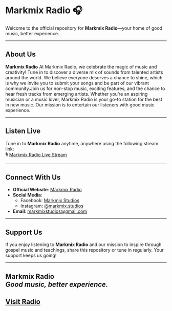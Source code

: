 # Markmix Radio 🎧

Welcome to the official repository for **Markmix Radio**—your home of good music, better experience.

---

## About Us

**Markmix Radio** At Markmix Radio, we celebrate the magic of music and creativity! Tune in to discover a diverse mix of sounds from talented artists around the world. We believe everyone deserves a chance to shine, which is why we invite you to submit your songs and be part of our vibrant community.Join us for non-stop music, exciting features, and the chance to hear fresh tracks from emerging artists. Whether you’re an aspiring musician or a music lover, Markmix Radio is your go-to station for the best in new music.
Our mission is to entertain our listeners with good music experience.

---

## Listen Live

Tune in to **Markmix Radio** anytime, anywhere using the following stream link:  
🎙️ [Markmix Radio Live Stream](https://stream.zeno.fm/tylpaba8zmquv)

---

## Connect With Us

- **Official Website**: [Markmix Radio](https://markmixstudios.blogspot.com/p/about.html)  
- **Social Media**:  
  - Facebook: [Markmix Studios](https://www.facebook.com/markmixstudios1)  
  - Instagram: [@markmix.studios](https://www.instagram.com/markmix.studios)  
- **Email**: [markmixstudios@gmail.com](mailto:markmixradio@gmail.com)

---

## Support Us

If you enjoy listening to **Markmix Radio** and our mission to inspire through gospel music and teachings, share this repository or tune in regularly. Your support keeps us going!

---
**Markmix Radio**  
*Good music, better experience.*
---
## <a href="https://markmix-studios.github.io/radio">Visit Radio</a>
